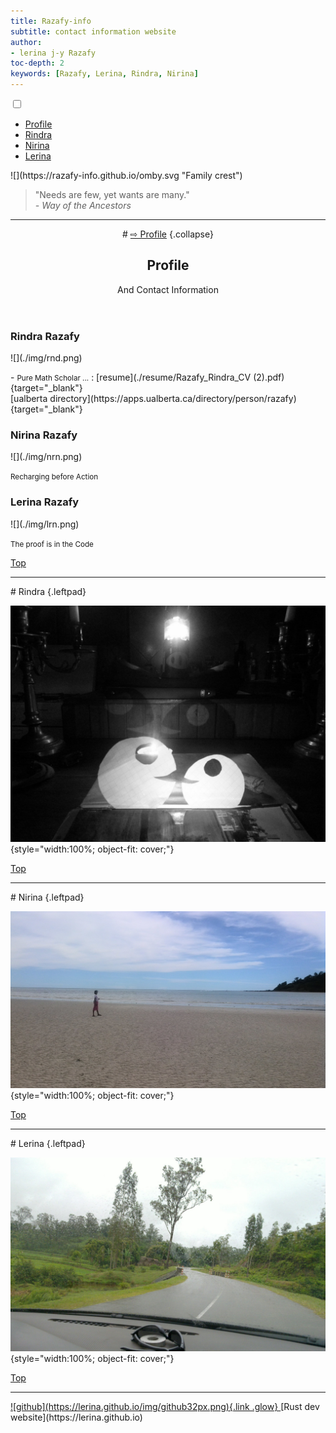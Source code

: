 ```yaml
---
title: Razafy-info
subtitle: contact information website
author:
- lerina j-y Razafy
toc-depth: 2
keywords: [Razafy, Lerina, Rindra, Nirina]
---
```


<!-- rgba(123, 103, 140, 0.8)-->
<style>
:root{--color-bg: linear-gradient(45deg, rgba(220, 216, 218, 0.8), rgba(199, 213, 221, 0.51));}
</style>


<main>

<div class="menu-wrap">
<input type="checkbox" class="toggler" />
<div class="hamburger"><div></div></div>
<div class="menu">
<div>
<ul>
<li><a href="#profile">Profile</a></li>
<li><a href="#rindra">Rindra</a></li>
<li><a href="#nirina">Nirina</a></li>
<li><a href="#lerina">Lerina</a></li>
</ul>
</div>
</div>
</div>

<section class="go_up">
![](https://razafy-info.github.io/omby.svg "Family crest")
</section>
<section>
<blockquote>
"Needs are few, yet wants are many."
<footer><i>- Way of the Ancestors</i></footer>
</blockquote>
</section>
<hr>
<section>
<header>
# <a href="./index.html#profile">&#8680; Profile</a> {.collapse}

<h2 id="profile">Profile</h2>
<p>And Contact Information</p>
</header>
</section>
<section>
<aside>
<h3>Rindra Razafy</h3>
<p>
![](./img/rnd.png)
</p>
- <small>Pure Math Scholar ...</small>
: [resume](./resume/Razafy_Rindra_CV (2).pdf){target="_blank"} <br> [ualberta directory](https://apps.ualberta.ca/directory/person/razafy){target="_blank"} 
</aside>
<aside>
<h3>Nirina Razafy</h3>
<p>
![](./img/nrn.png)
</p>
<p><small>Recharging before Action</small></p>
</aside>
<aside>
<h3>Lerina Razafy</h3>
<p>
![](./img/lrn.png)
</p>
<p><small>The proof is in the Code</small></p>
</aside>
</section>

[Top](#TOC)
<hr>
</main>
# Rindra {.leftpad}

![Rindra's art, age 14](./img/20150115_rnd.jpg "Lights and Shadows"){style="width:100%; object-fit: cover;"}

<main>

[Top](#TOC)
<hr>
</main>
# Nirina {.leftpad}

![Nirina in Nosy Be, age 9](./img/20140304_nrn.jpg "Zen in Paradise"){style="width:100%; object-fit: cover;"}

<main>

[Top](#TOC)
<hr>
</main>
# Lerina {.leftpad}

![Lerina's Weekend getaway](./img/20100912_lrn.jpg "On the way to Vatomandry, Madagascar"){style="width:100%; object-fit: cover;"}

<main>

[Top](#TOC)
<hr>
</main>
<footer class="center_justify">
  <a href="https://github.com/lerina" target="_blank" title="github">![github](https://lerina.github.io/img/github32px.png){.link .glow}
  </a>  [Rust dev website](https://lerina.github.io)
</footer>


